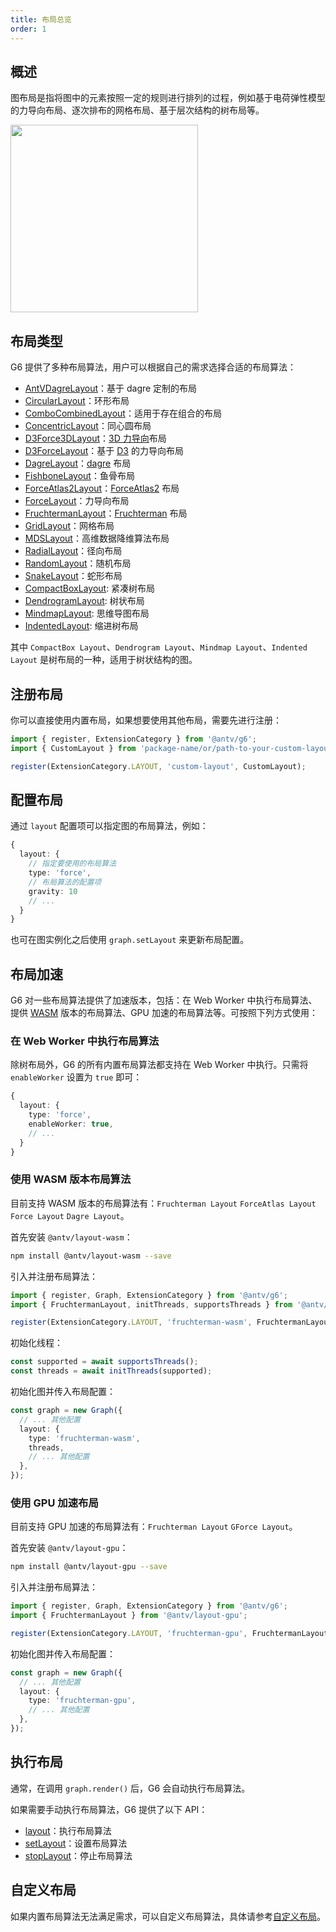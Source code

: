 ```yaml
---
title: 布局总览
order: 1
---
```


## 概述

图布局是指将图中的元素按照一定的规则进行排列的过程，例如基于电荷弹性模型的力导向布局、逐次排布的网格布局、基于层次结构的树布局等。

<image width="300" src="https://mdn.alipayobjects.com/huamei_qa8qxu/afts/img/A*WIhlToluHaEAAAAAAAAAAAAADmJ7AQ/original" />

## 布局类型

G6 提供了多种布局算法，用户可以根据自己的需求选择合适的布局算法：

- [AntVDagreLayout](/manual/layout/build-in/antv-dagre-layout)：基于 dagre 定制的布局
- [CircularLayout](/manual/layout/build-in/circular-layout)：环形布局
- [ComboCombinedLayout](/manual/layout/build-in/combo-combined-layout)：适用于存在组合的布局
- [ConcentricLayout](/manual/layout/build-in/concentric-layout)：同心圆布局
- [D3Force3DLayout](/manual/layout/build-in/d3-force3-d-layout)：[3D 力导向](https://github.com/vasturiano/d3-force-3d)布局
- [D3ForceLayout](/manual/layout/build-in/d3-force-layout)：基于 [D3](https://d3js.org/d3-force) 的力导向布局
- [DagreLayout](/manual/layout/build-in/dagre-layout)：[dagre](https://github.com/dagrejs/dagre) 布局
- [FishboneLayout](/manual/layout/build-in/fishbone-layout)：鱼骨布局
- [ForceAtlas2Layout](/manual/layout/build-in/force-atlas2-layout)：[ForceAtlas2](https://journals.plos.org/plosone/article?id=10.1371/journal.pone.0098679) 布局
- [ForceLayout](/manual/layout/build-in/force-layout)：力导向布局
- [FruchtermanLayout](/manual/layout/build-in/fruchterman-layout)：[Fruchterman](https://www.sciencedirect.com/topics/computer-science/reingold-layout) 布局
- [GridLayout](/manual/layout/build-in/grid-layout)：网格布局
- [MDSLayout](/manual/layout/build-in/mds-layout)：高维数据降维算法布局
- [RadialLayout](/manual/layout/build-in/radial-layout)：径向布局
- [RandomLayout](/manual/layout/build-in/random-layout)：随机布局
- [SnakeLayout](/manual/layout/build-in/snake-layout)：蛇形布局
- [CompactBoxLayout](/manual/layout/build-in/compact-box-layout): 紧凑树布局
- [DendrogramLayout](/manual/layout/build-in/dendrogram-layout): 树状布局
- [MindmapLayout](/manual/layout/build-in/mindmap-layout): 思维导图布局
- [IndentedLayout](/manual/layout/build-in/indented-layout): 缩进树布局

其中 `CompactBox Layout`、`Dendrogram Layout`、`Mindmap Layout`、`Indented Layout` 是树布局的一种，适用于树状结构的图。

## 注册布局

你可以直接使用内置布局，如果想要使用其他布局，需要先进行注册：

```typescript
import { register, ExtensionCategory } from '@antv/g6';
import { CustomLayout } from 'package-name/or/path-to-your-custom-layout';

register(ExtensionCategory.LAYOUT, 'custom-layout', CustomLayout);
```

## 配置布局

通过 `layout` 配置项可以指定图的布局算法，例如：

```typescript
{
  layout: {
    // 指定要使用的布局算法
    type: 'force',
    // 布局算法的配置项
    gravity: 10
    // ...
  }
}
```

也可在图实例化之后使用 `graph.setLayout` 来更新布局配置。

## 布局加速

G6 对一些布局算法提供了加速版本，包括：在 Web Worker 中执行布局算法、提供 [WASM](https://webassembly.org/) 版本的布局算法、GPU 加速的布局算法等。可按照下列方式使用：

### 在 Web Worker 中执行布局算法

除树布局外，G6 的所有内置布局算法都支持在 Web Worker 中执行。只需将 `enableWorker` 设置为 `true` 即可：

```typescript
{
  layout: {
    type: 'force',
    enableWorker: true,
    // ...
  }
}
```

### 使用 WASM 版本布局算法

目前支持 WASM 版本的布局算法有：`Fruchterman Layout` `ForceAtlas Layout` `Force Layout` `Dagre Layout`。

首先安装 `@antv/layout-wasm`：

```bash
npm install @antv/layout-wasm --save
```

引入并注册布局算法：

```typescript
import { register, Graph, ExtensionCategory } from '@antv/g6';
import { FruchtermanLayout, initThreads, supportsThreads } from '@antv/layout-wasm';

register(ExtensionCategory.LAYOUT, 'fruchterman-wasm', FruchtermanLayout);
```

初始化线程：

```typescript
const supported = await supportsThreads();
const threads = await initThreads(supported);
```

初始化图并传入布局配置：

```typescript
const graph = new Graph({
  // ... 其他配置
  layout: {
    type: 'fruchterman-wasm',
    threads,
    // ... 其他配置
  },
});
```

### 使用 GPU 加速布局

目前支持 GPU 加速的布局算法有：`Fruchterman Layout` `GForce Layout`。

首先安装 `@antv/layout-gpu`：

```bash
npm install @antv/layout-gpu --save
```

引入并注册布局算法：

```typescript
import { register, Graph, ExtensionCategory } from '@antv/g6';
import { FruchtermanLayout } from '@antv/layout-gpu';

register(ExtensionCategory.LAYOUT, 'fruchterman-gpu', FruchtermanLayout);
```

初始化图并传入布局配置：

```typescript
const graph = new Graph({
  // ... 其他配置
  layout: {
    type: 'fruchterman-gpu',
    // ... 其他配置
  },
});
```

## 执行布局

通常，在调用 `graph.render()` 后，G6 会自动执行布局算法。

如果需要手动执行布局算法，G6 提供了以下 API：

- [layout](/api/layout#graphlayoutlayoutoptions)：执行布局算法
- [setLayout](/api/layout#graphsetlayoutlayout)：设置布局算法
- [stopLayout](/api/layout#graphstoplayout)：停止布局算法

## 自定义布局

如果内置布局算法无法满足需求，可以自定义布局算法，具体请参考[自定义布局](/manual/layout/custom-layout)。
